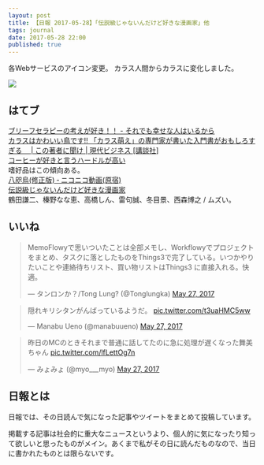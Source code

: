 ```yaml
---
layout: post
title: 【日報 2017-05-28】「伝説級じゃないんだけど好きな漫画家」他
tags: journal
date: 2017-05-28 22:00
published: true
---
```

各Webサービスのアイコン変更。
カラス人間からカラスに変化しました。

<img src="https://i.gyazo.com/b914994c1b8255a0c05059d7895dbce1.png">


## はてブ

<div class="news"><a href="http://inclusive.hatenablog.jp/entry/2017/05/28/%E3%83%96%E3%83%AA%E3%83%BC%E3%83%95%E3%82%BB%E3%83%A9%E3%83%94%E3%83%BC%E3%81%AE%E8%80%83%E3%81%88%E3%81%8C%E5%A5%BD%E3%81%8D%EF%BC%81%EF%BC%81" target="_blank">ブリーフセラピーの考えが好き！！ - それでも幸せな人はいるから</a>
<div class="newscomme"></div>
</div>

<div class="news"><a href="http://gendai.ismedia.jp/articles/-/48388" target="_blank">カラスはかわいい鳥です!! 「カラス萌え」の専門家が書いた入門書がおもしろすぎる　 | この著者に聞け | 現代ビジネス [講談社]</a>
<div class="newscomme"></div>
</div>

<div class="news"><a href="http://anond.hatelabo.jp/20170527135959" target="_blank">コーヒーが好きと言うハードルが高い</a>
<div class="newscomme">嗜好品はこの傾向ある。
</div>
</div>

<div class="news"><a href="http://www.nicovideo.jp/watch/sm3094085" target="_blank">八咫烏(修正版) ‐ ニコニコ動画(原宿)</a>
<div class="newscomme"></div>
</div>

<div class="news"><a href="http://anond.hatelabo.jp/20170527191841" target="_blank">伝説級じゃないんだけど好きな漫画家</a>
<div class="newscomme">鶴田謙二、榛野なな恵、高橋しん、雷句誠、冬目景、西森博之 / ムズい。
</div>
</div>


## いいね

 <blockquote class="twitter-tweet"><p lang="ja" dir="ltr">MemoFlowyで思いついたことは全部メモし、Workflowyでプロジェクトをまとめ、タスクに落としたものをThings3で完了している。いつかやりたいことや連絡待ちリスト、買い物リストはThings3 に直接入れる。快適。</p>&mdash; タンロンか？/Tong Lung? (@Tonglungka) <a href="https://twitter.com/Tonglungka/status/868456503430135808">May 27, 2017</a></blockquote>
<script async src="//platform.twitter.com/widgets.js" charset="utf-8"></script> 
 
 
<blockquote class="twitter-tweet"><p lang="ja" dir="ltr">隠れキリシタンがんばっているようだ。 <a href="https://t.co/t3uaHMC5ww">pic.twitter.com/t3uaHMC5ww</a></p>&mdash; Manabu Ueno (@manabuueno) <a href="https://twitter.com/manabuueno/status/868460985048158208">May 27, 2017</a></blockquote>
<script async src="//platform.twitter.com/widgets.js" charset="utf-8"></script> 
 
 
<blockquote class="twitter-tweet"><p lang="ja" dir="ltr">昨日のMCのときそれまで普通に話してたのに急に処理が遅くなった舞美ちゃん <a href="https://t.co/lfLettOg7n">pic.twitter.com/lfLettOg7n</a></p>&mdash; みょみょ (@myo___myo) <a href="https://twitter.com/myo___myo/status/868273033831522305">May 27, 2017</a></blockquote>
<script async src="//platform.twitter.com/widgets.js" charset="utf-8"></script> 
 

## 日報とは

日報では、その日読んで気になった記事やツイートをまとめて投稿しています。

掲載する記事は社会的に重大なニュースというより、個人的に気になったり知って欲しいと思ったものがメイン。あくまで私がその日に読んだものなので、当日に書かれたものとは限らないです。